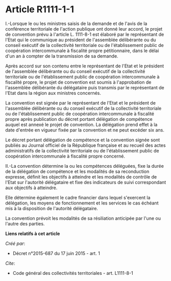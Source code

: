 # Article R1111-1-1

I.-Lorsque le ou les ministres saisis de la demande et de l'avis de la conférence territoriale de l'action publique ont donné
leur accord, le projet de convention prévu à l'article L. 1111-8-1 est élaboré par le représentant de l'Etat qui le
communique au président de l'assemblée délibérante ou du conseil exécutif de la collectivité territoriale ou de
l'établissement public de coopération intercommunale à fiscalité propre pétitionnaire, dans le délai d'un an à compter de la
transmission de sa demande. 

Après accord sur son contenu entre le représentant de l'Etat et le président de l'assemblée délibérante ou du conseil
exécutif de la collectivité territoriale ou de l'établissement public de coopération intercommunale à fiscalité propre, le
projet de convention est soumis à l'approbation de l'assemblée délibérante du délégataire puis transmis par le représentant
de l'Etat dans la région aux ministres concernés. 

La convention est signée par le représentant de l'Etat et le président de l'assemblée délibérante ou du conseil exécutif de
la collectivité territoriale ou de l'établissement public de coopération intercommunale à fiscalité propre après publication
du décret portant délégation de compétence auquel est annexé le projet de convention. La délégation prend effet à la date
d'entrée en vigueur fixée par la convention et ne peut excéder six ans. 

Le décret portant délégation de compétence et la convention signée sont publiés au Journal officiel de la République
française et au recueil des actes administratifs de la collectivité territoriale ou de l'établissement public de coopération
intercommunale à fiscalité propre concerné. 

II.-La convention détermine la ou les compétences déléguées, fixe la durée de la délégation de compétence et les modalités de
sa reconduction expresse, définit les objectifs à atteindre et les modalités de contrôle de l'Etat sur l'autorité délégataire
et fixe des indicateurs de suivi correspondant aux objectifs à atteindre. 

Elle détermine également le cadre financier dans lequel s'exercent la délégation, les moyens de fonctionnement et les
services le cas échéant mis à la disposition de l'autorité délégataire. 

La convention prévoit les modalités de sa résiliation anticipée par l'une ou l'autre des parties.

**Liens relatifs à cet article**

_Créé par_:

  - Décret n°2015-687 du 17 juin 2015 - art. 1

_Cite_:

  - Code général des collectivités territoriales - art. L1111-8-1
